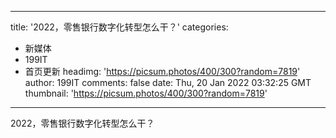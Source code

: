 
---
title: '2022，零售银行数字化转型怎么干？'
categories: 
 - 新媒体
 - 199IT
 - 首页更新
headimg: 'https://picsum.photos/400/300?random=7819'
author: 199IT
comments: false
date: Thu, 20 Jan 2022 03:32:25 GMT
thumbnail: 'https://picsum.photos/400/300?random=7819'
---

<div>   
2022，零售银行数字化转型怎么干？  
</div>
            